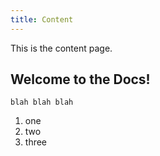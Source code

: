 ```yaml
---
title: Content
---
```


This is the content page.

## Welcome to the Docs! 

```
blah blah blah
```

1. one
2. two
3. three